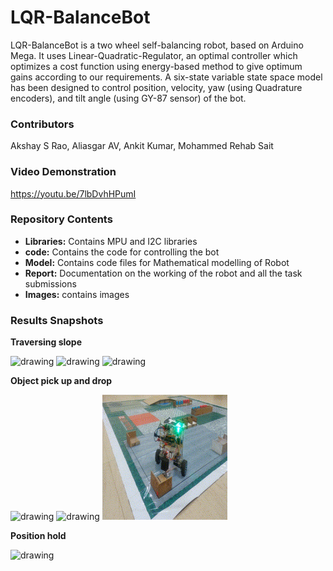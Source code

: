 # LQR-BalanceBot
LQR-BalanceBot is a two wheel self-balancing robot, based on Arduino Mega. It uses Linear-Quadratic-Regulator, an optimal controller which optimizes a cost function using energy-based method to give optimum gains according to our requirements. A six-state variable state space model has been designed to control position, velocity, yaw (using Quadrature encoders), and tilt angle (using GY-87 sensor) of the bot.

### Contributors
Akshay S Rao, Aliasgar AV, Ankit Kumar, Mohammed Rehab Sait
### Video Demonstration ###
https://youtu.be/7lbDvhHPumI

### Repository Contents ###
- **Libraries:** Contains MPU and I2C libraries
- **code:** Contains the code for controlling the bot
- **Model:** Contains code files for Mathematical modelling of Robot 
- **Report:** Documentation on the working of the robot and all the task submissions
- **Images:** contains images

### Results Snapshots

**Traversing slope**

<p float="left">
  <img src="Images/bridge_first.gif" alt="drawing" width="200" height="200"/>
  <img src="Images/bridge_second.gif" alt="drawing" width="200" height="200"/>
    <img src="Images/bridge_third.gif" alt="drawing" width="200" height="200"/>

</p>

**Object pick up and drop**

<p float="left">
  <img src="Images/first_cut.gif" alt="drawing" width="200" height="200"/>
  <img src="Images/second_cut_no_sound.gif" alt="drawing" width="200" height="200"/>
    <img src="Images/thrid_cut.gif" alt="drawing" width="200" height="200"/>

</p>

**Position hold**

<p float="left">
  <img src="Images/positionhold.gif" alt="drawing" width="300" height="300"/>

</p>
